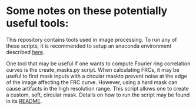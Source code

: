 # Some notes on these potentially useful tools:
This repository contains tools used in image processing.
To run any of these scripts, it is recommended to setup an anaconda environment described [here](./conda_env/conda_env_README.md).

One tool that may be useful if one wants to compute Fourier ring correlation curves is the create_masks.py script. When calculating FRCs, it may be useful to first mask inputs with a circular maskto prevent noise at the edge of the image affecting the FRC curve. However, using a hard mask can cause artifacts in the high resolution range. This script allows one to create a custom, soft, circular mask. Details on how to run the script may be found in its [README](./FRC_calcs/create_masks_README.md).
